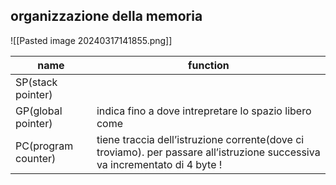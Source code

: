 
## organizzazione della memoria
![[Pasted image 20240317141855.png]]

| name                | function                                                                                                                    |
| ------------------- | --------------------------------------------------------------------------------------------------------------------------- |
| SP(stack pointer)   |                                                                                                                             |
| GP(global pointer)  | indica fino a dove intrepretare lo spazio libero come                                                                       |
| PC(program counter) | tiene traccia dell’istruzione corrente(dove ci troviamo). per passare all’istruzione successiva va incrementato di 4 byte ! |
